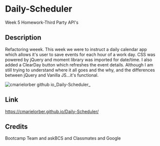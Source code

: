 # Daily-Scheduler
Week 5 Homework-Third Party API's



## Description
Refactoring weeek. This week we were to instruct a daily calendar app which allows it's user to save events for each hour of a work day. CSS was powered by jQuery and moment library was imported for date/time. I also added a ClearDay button which refreshes the event details. 
Although I am still trying to understand where it all goes and the why, and the differences between jQuery and Vanilla JS...it's functional. 


![cmarielorber github io_Daily-Scheduler_](https://user-images.githubusercontent.com/109984761/198849089-c11c38ef-8605-43de-bf54-61833c5adace.png)



## Link

https://cmarielorber.github.io/Daily-Scheduler/

## Credits

Bootcamp Team and askBCS and Classmates and Google
